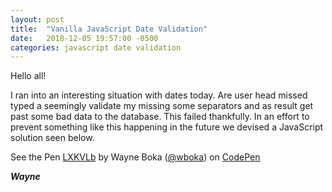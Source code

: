 ```yaml
---
layout: post
title:  "Vanilla JavaScript Date Validation"
date:   2018-12-05 19:57:00 -0500
categories: javascript date validation
---
```


Hello all!

I ran into an interesting situation with dates today. Are user head missed typed a seemingly validate my missing some separators and as result get past some bad data to the database. This failed thankfully. In an effort to prevent something like this happening in the future we devised a JavaScript solution seen below.

<p data-height="350" data-theme-id="0" data-slug-hash="ClnAe" data-user="wboka" data-default-tab="js, result" class='codepen'>See the Pen <a href='https://codepen.io/wboka/pen/LXKVLb'>LXKVLb</a> by Wayne Boka (<a href='http://codepen.io/wboka'>@wboka</a>) on <a href='http://codepen.io'>CodePen</a></p>
<script async src="https://static.codepen.io/assets/embed/ei.js"></script>

***Wayne***
